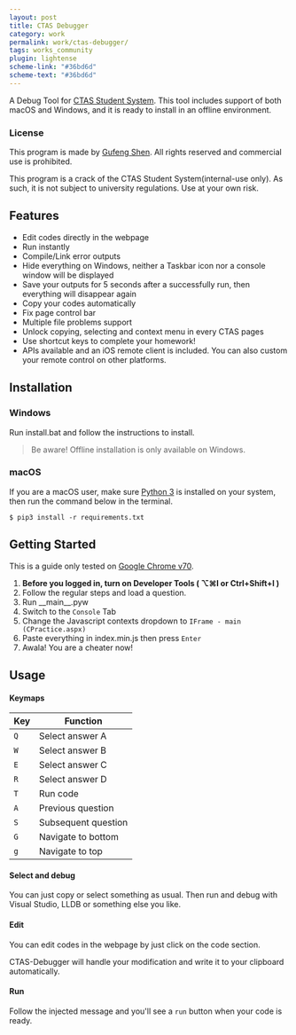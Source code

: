 ```yaml
---
layout: post
title: CTAS Debugger
category: work
permalink: work/ctas-debugger/
tags: works_community
plugin: lightense
scheme-link: "#36bd6d"
scheme-text: "#36bd6d"
---
```


A Debug Tool for [CTAS Student System](http://172.20.2.205.cqu.pt/ctas/). This tool includes support of both macOS and Windows, and it is ready to install in an offline environment.

### License

This program is made by [Gufeng Shen](https://gufeng.sh/about/). All rights reserved and commercial use is prohibited. 

This program is a crack of the CTAS Student System(internal-use only). As such, it is not subject to university regulations. Use at your own risk.

## Features

- Edit codes directly in the webpage
- Run instantly
- Compile/Link error outputs
- Hide everything on Windows, neither a Taskbar icon nor a console window will be displayed
- Save your outputs for 5 seconds after a successfully run, then everything will disappear again
- Copy your codes automatically
- Fix page control bar
- Multiple file problems support
- Unlock copying, selecting and context menu in every CTAS pages
- Use shortcut keys to complete your homework!
- APIs available and an iOS remote client is included. You can also custom your remote control on other platforms.

## Installation

### Windows
Run install.bat and follow the instructions to install.

> Be aware! Offline installation is only available on Windows.



### macOS
If you are a macOS user, make sure [Python 3](https://www.python.org/download/releases/3.0/) is installed on your system, then run the command below in the terminal.
```
$ pip3 install -r requirements.txt
```


## Getting Started

This is a guide only tested on [Google Chrome v70](https://dl.google.com).

1. **Before you logged in, turn on Developer Tools ( ⌥⌘I or Ctrl+Shift+I )**
2. Follow the regular steps and load a question.
3. Run \_\_main\_\_.pyw 
4. Switch to the ```Console``` Tab 
5. Change the Javascript contexts dropdown to ```IFrame - main (CPractice.aspx)```
6. Paste everything in index.min.js then press ```Enter```
7. Awala! You are a cheater now!



## Usage

#### Keymaps

Key 		  	| Function
------------ 	| ---------------------
`Q`   			| Select answer A
`W`   			| Select answer B
`E`   			| Select answer C
`R`   			| Select answer D
`T`   			| Run code
`A`   			| Previous question
`S`   			| Subsequent question
`G`   			| Navigate to bottom
`g`   			| Navigate to top


#### Select and debug

You can just copy or select something as usual. Then run and debug with Visual Studio, LLDB or something else you like.



#### Edit
You can edit codes in the webpage by just click on the code section.

CTAS-Debugger will handle your modification and write it to your clipboard automatically.



#### Run

Follow the injected message and you'll see a ```run``` button when your code is ready.